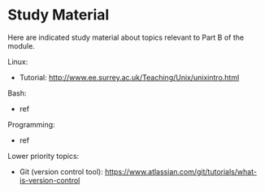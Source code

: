 # Study Material

Here are indicated study material about topics relevant to Part B of the module.  

Linux:  
- Tutorial: http://www.ee.surrey.ac.uk/Teaching/Unix/unixintro.html

Bash:  
- ref

Programming:
- ref
 

Lower priority topics:

- Git (version control tool): https://www.atlassian.com/git/tutorials/what-is-version-control
